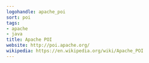 ```yaml
---
logohandle: apache_poi
sort: poi
tags:
- apache
- java
title: Apache POI
website: http://poi.apache.org/
wikipedia: https://en.wikipedia.org/wiki/Apache_POI
---
```

